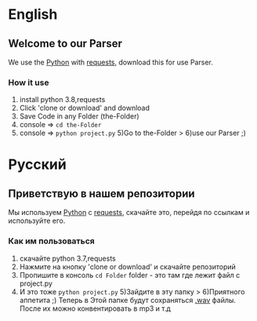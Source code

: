# English
## Welcome to our Parser

We use the [Python](https://www.python.org/) with [requests](https://pypi.org/project/requests/), download this for use Parser.

### How it use
1) install python 3.8,requests
2) Click 'clone or download' and download
3) Save Code in any Folder (the-Folder)
3) console => ```cd the-Folder```
4) console => ```python project.py```
5)Go to the-Folder > 6)use our Parser ;)


# Русский
## Приветствую в нашем репозитории
Мы используем [Python](https://www.python.org/) c [requests](https://pypi.org/project/requests/), скачайте это, перейдя по ссылкам и используйте его.

### Как им пользоваться
1) скачайте python 3.7,requests
2) Нажмите на кнопку 'clone or download' и скачайте репозиторий
3) Пропишите в консоль ```cd Folder``` folder - это там где лежит файл с project.py
4) И это тоже ```python project.py```
5)Зайдите в эту папку > 6)Приятного аппетита ;)
Теперь в Этой папке будут сохраняться [.wav](https://ru.wikipedia.org/wiki/WAV) файлы. После их можно конвентировать в mp3 и т.д
